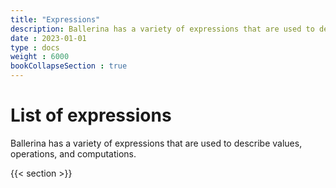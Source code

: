 ```yaml
---
title: "Expressions"
description: Ballerina has a variety of expressions that are used to describe values, operations, and computations.
date : 2023-01-01
type : docs
weight : 6000
bookCollapseSection : true
---
```


# List of expressions

Ballerina has a variety of expressions that are used to describe values, operations, and computations.

{{< section >}}
